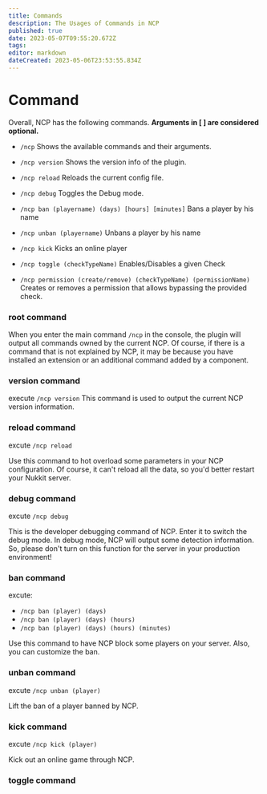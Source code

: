 ```yaml
---
title: Commands
description: The Usages of Commands in NCP
published: true
date: 2023-05-07T09:55:20.672Z
tags: 
editor: markdown
dateCreated: 2023-05-06T23:53:55.834Z
---
```


# Command
Overall, NCP has the following commands.
**Arguments in [ ] are considered optional.**
- `/ncp` Shows the available commands and their arguments.

- `/ncp version` Shows the version info of the plugin.

- `/ncp reload` Reloads the current config file.

- `/ncp debug` Toggles the Debug mode.

- `/ncp ban (playername) (days) [hours] [minutes]` Bans a player by his name

- `/ncp unban (playername)` Unbans a player by his name

- `/ncp kick` Kicks an online player

- `/ncp toggle (checkTypeName)` Enables/Disables a given Check

- `/ncp permission (create/remove) (checkTypeName) (permissionName)` Creates or removes a permission that allows bypassing the provided check.


### root command
When you enter the main command `/ncp` in the console, the plugin will output all commands owned by the current NCP. Of course, if there is a command that is not explained by NCP, it may be because you have installed an extension or an additional command added by a component.

### version command
execute `/ncp version`
This command is used to output the current NCP version information.

### reload command
excute `/ncp reload`

Use this command to hot overload some parameters in your NCP configuration. Of course, it can't reload all the data, so you'd better restart your Nukkit server.

### debug command
excute `/ncp debug`

This is the developer debugging command of NCP. Enter it to switch the debug mode. In debug mode, NCP will output some detection information. So, please don't turn on this function for the server in your production environment!

### ban command
excute:
- `/ncp ban (player) (days)`
- `/ncp ban (player) (days) (hours)`
- `/ncp ban (player) (days) (hours) (minutes)`

Use this command to have NCP block some players on your server. Also, you can customize the ban.

### unban command
excute `/ncp unban (player)`

Lift the ban of a player banned by NCP.

### kick command
excute `/ncp kick (player)`

Kick out an online game through NCP.

### toggle command
